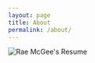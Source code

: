 ```yaml
---
layout: page
title: About
permalink: /about/
---
```

![Rae McGee's Resume](RHX-Portfolio/https:/github.com/RH-X/portfolio.git/docs/about-page/assets/images/rae-mcgee-resume.png) 
<!--width="386" height="500" />

<!-- This is the base Jekyll theme. You can find out more info about customizing your Jekyll theme, as well as basic Jekyll usage documentation at [jekyllrb.com](https://jekyllrb.com/)

You can find the source code for Minima at GitHub: 
[jekyll][jekyll-organization] /
[minima](https://github.com/jekyll/minima)

You can find the source code for Jekyll at GitHub:
[jekyll][jekyll-organization] /
[jekyll](https://github.com/jekyll/jekyll)


[jekyll-organization]: https://github.com/jekyll -->
